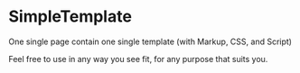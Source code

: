 # SimpleTemplate
One single page contain one single template (with Markup, CSS, and Script)

Feel free to use in any way you see fit, for any purpose that suits you.
